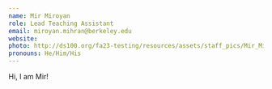 ```yaml
---
name: Mir Miroyan
role: Lead Teaching Assistant
email: miroyan.mihran@berkeley.edu
website: 
photo: http://ds100.org/fa23-testing/resources/assets/staff_pics/Mir_Miroyan.jpg
pronouns: He/Him/His
---
```

Hi, I am Mir!
